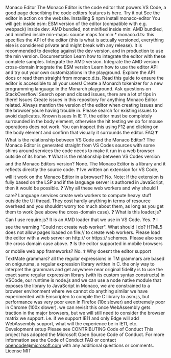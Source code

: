 Monaco Editor The Monaco Editor is the code editor that powers VS Code, a good page describing the code editors features is here. Try it out See the editor in action on the website. Installing $ npm install monaco-editor You will get: inside esm: ESM version of the editor (compatible with e.g. webpack) inside dev: AMD bundled, not minified inside min: AMD bundled, and minified inside min-maps: source maps for min * monaco.d.ts: this specifies the API of the editor (this is what is actually versioned, everything else is considered private and might break with any release). It is recommended to develop against the dev version, and in production to use the min version. Documentation Learn how to integrate the editor with these complete samples. Integrate the AMD version. Integrate the AMD version cross-domain Integrate the ESM version Learn how to use the editor API and try out your own customizations in the playground. Explore the API docs or read them straight from monaco.d.ts. Read this guide to ensure the editor is accessible to all your users! Create a Monarch tokenizer for a new programming language in the Monarch playground. Ask questions on StackOverflow! Search open and closed issues, there are a lot of tips in there! Issues Create issues in this repository for anything Monaco Editor related. Always mention the version of the editor when creating issues and the browser youre having trouble in. Please search for existing issues to avoid duplicates. Known issues In IE 11, the editor must be completely surrounded in the body element, otherwise the hit testing we do for mouse operations does not work. You can inspect this using F12 and clicking on the body element and confirm that visually it surrounds the editor. FAQ ❓ What is the relationship between VS Code and the Monaco Editor? The Monaco Editor is generated straight from VS Codes sources with some shims around services the code needs to make it run in a web browser outside of its home. ❓ What is the relationship between VS Codes version and the Monaco Editors version? None. The Monaco Editor is a library and it reflects directly the source code. ❓ Ive written an extension for VS Code, will it work on the Monaco Editor in a browser? No. Note: If the extension is fully based on the LSP and if the language server is authored in JavaScript, then it would be possible. ❓ Why all these web workers and why should I care? Language services create web workers to compute heavy stuff outside the UI thread. They cost hardly anything in terms of resource overhead and you shouldnt worry too much about them, as long as you get them to work (see above the cross-domain case). ❓ What is this loader.js? Can I use require.js? It is an AMD loader that we use in VS Code. Yes. ❓ I see the warning "Could not create web worker". What should I do? HTML5 does not allow pages loaded on file:// to create web workers. Please load the editor with a web server on http:// or https:// schemes. Please also see the cross domain case above. ❓ Is the editor supported in mobile browsers or mobile web app frameworks? No. ❓ Why doesnt the editor support TextMate grammars? all the regular expressions in TM grammars are based on oniguruma, a regular expression library written in C. the only way to interpret the grammars and get anywhere near original fidelity is to use the exact same regular expression library (with its custom syntax constructs) in VSCode, our runtime is node.js and we can use a node native module that exposes the library to JavaScript in Monaco, we are constrained to a browser environment where we cannot do anything similar we have experimented with Emscripten to compile the C library to asm.js, but performance was very poor even in Firefox (10x slower) and extremely poor in Chrome (100x slower). we can revisit this once WebAssembly gets traction in the major browsers, but we will still need to consider the browser matrix we support. i.e. if we support IE11 and only Edge will add WebAssembly support, what will the experience be in IE11, etc. Development setup Please see CONTRIBUTING Code of Conduct This project has adopted the Microsoft Open Source Code of Conduct. For more information see the Code of Conduct FAQ or contact opencode@microsoft.com with any additional questions or comments. License MIT
